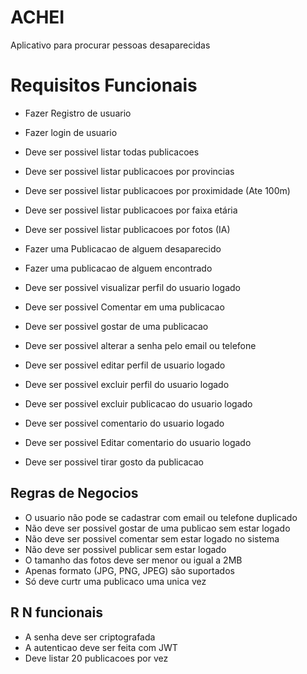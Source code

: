 # ACHEI

Aplicativo para procurar pessoas desaparecidas

# Requisitos Funcionais

- Fazer Registro de usuario
- Fazer login de usuario

- Deve ser possivel listar todas publicacoes
- Deve ser possivel listar publicacoes por provincias
- Deve ser possivel listar publicacoes por proximidade (Ate 100m)
- Deve ser possivel listar publicacoes por faixa etária
- Deve ser possivel listar publicacoes por fotos (IA)
- Fazer uma Publicacao de alguem desaparecido
- Fazer uma publicacao de alguem encontrado
- Deve ser possivel visualizar perfil do usuario logado
- Deve ser possivel Comentar em uma publicacao
- Deve ser possivel gostar de uma publicacao
- Deve ser possivel alterar a senha pelo email ou telefone
- Deve ser possivel editar perfil de usuario logado
- Deve ser possivel excluir perfil do usuario logado
- Deve ser possivel excluir publicacao do usuario logado
- Deve ser possivel comentario do usuario logado
- Deve ser possivel Editar comentario do usuario logado
- Deve ser possivel tirar gosto da publicacao

## Regras de Negocios

- O usuario não pode se cadastrar com email ou telefone duplicado
- Não deve ser possivel gostar de uma publicao sem estar logado
- Não deve ser possivel comentar sem estar logado no sistema
- Não deve ser possivel publicar sem estar logado
- O tamanho das fotos deve ser menor ou igual a 2MB
- Apenas formato (JPG, PNG, JPEG) são suportados
- Só deve curtr uma publicaco uma unica vez

## R N funcionais

- A senha deve ser criptografada
- A autenticao deve ser feita com JWT
- Deve listar 20 publicacoes por vez

